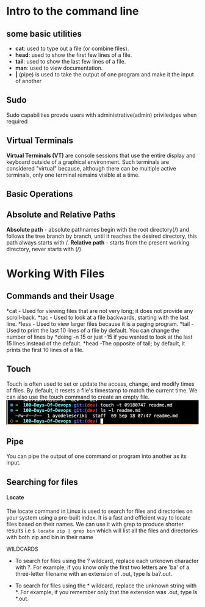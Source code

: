 # Intro to the command line
## some basic utilities
- **cat**: used to type out a file (or combine files).
- **head**: used to show the first few lines of a file.
- **tail**: used to show the last few lines of a file.
- **man**: used to view documentation.
- **|** (pipe) is used to take the output of one program and make it the input of another

## Sudo
Sudo capabilities provde users with administrative(admin) priviledges when required

## Virtual Terminals
**Virtual Terminals (VT)** are console sessions that use the entire display and keyboard outside of a 
graphical environment. Such terminals are considered "virtual" because, although there can be multiple
 active terminals, only one terminal remains visible at a time. 

## Basic Operations
<!-- `which diff` - To find out exactly where the diff program(/usr/bin) resides on the file system
`
$ which diff
/usr/bin/diff
`
`pwd` - Displays the present working directory
`cd ~` or `cd` - Change to your home directory; shortcut name is ~ (tilde)
`cd ..` - Change to parent directory (..)
`cd -`- Change to previous working directory; - (minus) -->

## Absolute and Relative Paths
**Absolute path** - absolute pathnames begin with the root directory(/) and follows the tree branch by branch,
  until it reaches the desired directory, this path always starts with /.
**Relative path** - starts from the present working directory, never starts with (/)

# Working With Files
## Commands and their Usage
*cat -	Used for viewing files that are not very long; it does not provide any scroll-back.
*tac -	Used to look at a file backwards, starting with the last line.
*less -	Used to view larger files because it is a paging program.
*tail -	Used to print the last 10 lines of a file by default. You can change the number of 
        lines by *doing -n 15 or just -15 if you wanted to look at the last 15 lines instead of the default.
*head -The opposite of tail; by default, it prints the first 10 lines of a file.

## Touch
Touch is often used to set or update the access, change, and modify times of files. By default, it resets a 
file's timestamp to match the current time. We can also use the touch command to create an empty file.
![touch](touch-command.png)

## Pipe
You can pipe the output of one command or program into another as its input.

## Searching for files
#### Locate
The locate command in Linux is used to search for files and directories on your system using a pre-built 
index. It is a fast and efficient way to locate files based on their names. 
We can use it with grep to produce shorter results i.e
`$ locate zip | grep bin`
which will list all the files and directories with both zip and bin in their name

WILDCARDS
* To search for files using the ? wildcard, replace each unknown character with ?. For example,
if you know only the first two letters are 'ba' of a three-letter filename with an extension of .out, type ls ba?.out.

* To search for files using the * wildcard, replace the unknown string with *. For example, if
you remember only that the extension was .out, type ls *.out.